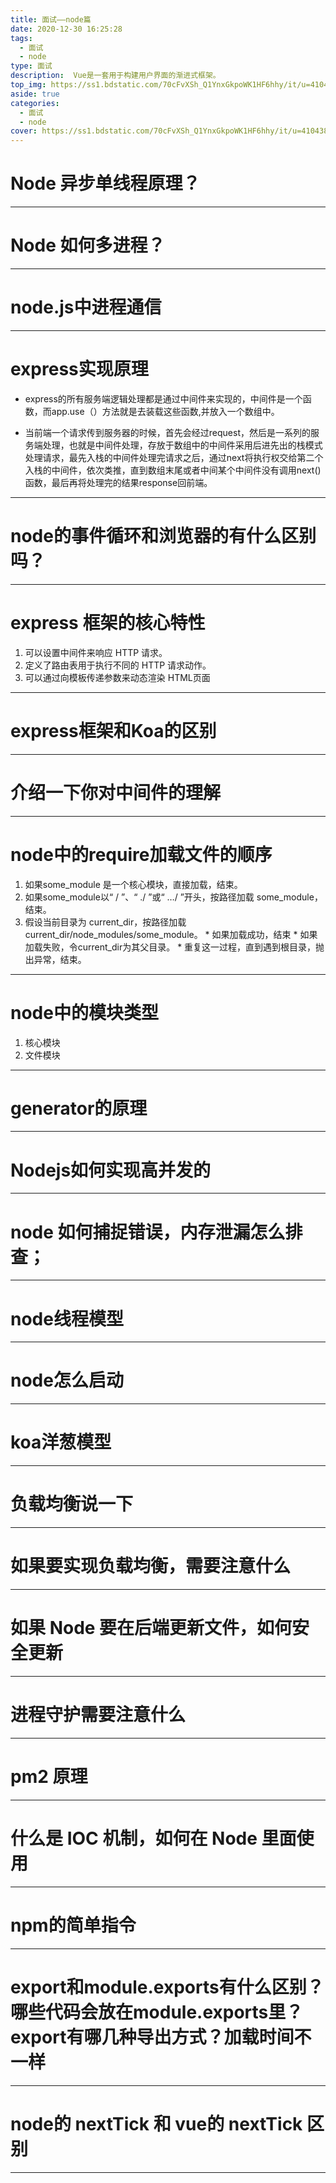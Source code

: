 ```yaml
---
title: 面试——node篇
date: 2020-12-30 16:25:28
tags: 
  - 面试
  - node
type: 面试                                                                 # 标签、分类
description:  Vue是一套用于构建用户界面的渐进式框架。
top_img: https://ss1.bdstatic.com/70cFvXSh_Q1YnxGkpoWK1HF6hhy/it/u=4104387483,4024841696&fm=26&gp=0.jpg             # 文章的顶部图片
aside: true                                                                         # 展示文章侧边栏(默认为true)
categories: 
  - 面试
  - node                                                                 # 文章标签
cover: https://ss1.bdstatic.com/70cFvXSh_Q1YnxGkpoWK1HF6hhy/it/u=4104387483,4024841696&fm=26&gp=0.jpg                 # 文章的缩略图（用在首页）
---
```


# Node 异步单线程原理？
---

# Node 如何多进程？
---

# node.js中进程通信
---

# express实现原理
  * express的所有服务端逻辑处理都是通过中间件来实现的，中间件是一个函数，而app.use（）方法就是去装载这些函数,并放入一个数组中。

  * 当前端一个请求传到服务器的时候，首先会经过request，然后是一系列的服务端处理，也就是中间件处理，存放于数组中的中间件采用后进先出的栈模式处理请求，最先入栈的中间件处理完请求之后，通过next将执行权交给第二个入栈的中间件，依次类推，直到数组末尾或者中间某个中间件没有调用next()函数，最后再将处理完的结果response回前端。
---

# node的事件循环和浏览器的有什么区别吗？
---

# express 框架的核心特性
  1. 可以设置中间件来响应 HTTP 请求。
  2. 定义了路由表用于执行不同的 HTTP 请求动作。
  3. 可以通过向模板传递参数来动态渲染 HTML页面
---

# express框架和Koa的区别
---

# 介绍一下你对中间件的理解
---

# node中的require加载文件的顺序
  1. 如果some_module 是一个核心模块，直接加载，结束。
  2. 如果some_module以“ / ”、“ ./ ”或“ …/ ”开头，按路径加载 some_module，结束。
  3. 假设当前目录为 current_dir，按路径加载 current_dir/node_modules/some_module。
    * 如果加载成功，结束
    * 如果加载失败，令current_dir为其父目录。
    * 重复这一过程，直到遇到根目录，抛出异常，结束。
---

# node中的模块类型
  1. 核心模块
  2. 文件模块
---
    
# generator的原理
---

# Nodejs如何实现高并发的
---

# node 如何捕捉错误，内存泄漏怎么排查；
---

# node线程模型
---

# node怎么启动
---

# koa洋葱模型
---

# 负载均衡说一下
---

# 如果要实现负载均衡，需要注意什么
---

# 如果 Node 要在后端更新文件，如何安全更新
---

# 进程守护需要注意什么
---

# pm2 原理
---

# 什么是 IOC 机制，如何在 Node 里面使用
---

# npm的简单指令
---

# export和module.exports有什么区别？哪些代码会放在module.exports里？export有哪几种导出方式？加载时间不一样
---

# node的 nextTick 和 vue的 nextTick 区别
---



